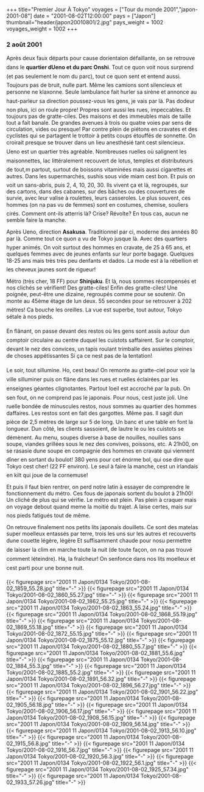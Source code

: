 +++
title="Premier Jour À Tokyo"
voyages = ["Tour du monde 2001","japon-2001-08"]
date = "2001-08-02T12:00:00"
pays = ["Japon"]
thumbnail="header/japon20010801/2.jpg"
pays_weight = 1002
voyages_weight = 1002
+++
### 2 août 2001

Après deux faux départs pour cause dorientaion défaillante, on se retrouve 
dans le <b>quartier dUeno et du parc Onshi</b>. Tout ce quon voit nous surprend 
(et pas seulement le nom du parc), tout ce quon sent et entend aussi. Toujours 
pas de bruit, nulle part. Même les camions sont silencieux et personne ne klaxonne. 
Seule lambulance fait hurler sa sirène et annonce au haut-parleur sa direction 
poussez-vous les gens, je vais par là. Pas dodeur non plus, ici on roule 
propre! Propres sont aussi les rues, impeccables. Et toujours pas de gratte-ciles. 
Des maisons et des immeubles mais de taille tout a fait banale. De grandes avenues 
à trois ou quatre voies par sens de circulation, vides ou presque! Par contre 
plein de piétons en cravates et des cyclistes qui se partagent le trottoir à 
petits coups étouffés de sonnette. On croirait presque se trouver dans un lieu 
anesthésié tant cest silencieux. Ueno est un quartier très agréable. Nombreuses 
ruelles où salignent les maisonnettes, lac littéralement recouvert de lotus, 
temples et distributeurs de tout,m partout, surtout de boissons vitaminées 
mais aussi cigarettes et autres. Dans les supermarchés, sushis sous vide miam 
cest bon. Et puis on voit un sans-abris, puis 2, 4, 10, 20, 30. Ils vivent 
ça et là, regroupés, sur des cartons, dans des cabanes, sur des bâches ou des 
couvertures de survie, avec leur valise à roulettes, leurs casseroles. Le plus 
souvent, ces hommes (on na pas vu de femmes) sont en costumes, chemise, souliers 
cirés. Comment ont-ils atterris là? Crise? Révolte? En tous cas, aucun ne semble 
faire la manche. 

Après Ueno, direction <b>Asakusa</b>. Traditionnel par ci, moderne des années 
80 par là. Comme tout ce quon a vu de Tokyo jusque là. Avec des quartiers hyper 
animés. On voit surtout des hommes en cravate, de 25 à 65 ans, et quelques femmes 
avec de jeunes enfants sur leur porte bagage. Quelques 18-25 ans mais très très 
peu denfants et dados. La mode est à la rébellion et les cheveux jaunes sont 
de rigueur! 

Métro (très cher, 18 FF) pour <b>Shinjuku</b>. Et là, nous sommes récompensés 
et nos clichés se vérifient! Des gratte-ciles! Enfin des gratte-ciles! Une poignée, 
peut-être une dizaine, regroupés comme pour se soutenir. On monte au 45ème étage 
de lun deux. 55 secondes pour se retrouver à 202 mètres! Ca bouche les oreilles. 
La vue est superbe, tout autour, Tokyo sétale à nos pieds. 

En flânant, on passe devant des restos où les gens sont assis autour dun comptoir 
circulaire au centre duquel les cuistots saffairent. Sur le comptoir, devant 
le nez des convices, un tapis roulant trimballe des assietes pleines de choses 
appétissantes Si ça ce nest pas de la tentation!

Le soir, tout sillumine. Ho, cest beau! On remonte au gratte-ciel pour voir 
la ville silluminer puis on flâne dans les rues et ruelles éclairées par les 
enseignes géantes clignotantes. Partout loeil est accroché par la pub. On sen 
fout, on ne comprend pas le japonais. Pour nous, cest juste joli. Une ruelle 
bondée de minuscules restos, nous sommes au quartier des hommes daffaires. 
Les restos sont en fait des gargottes. Même pas. Il sagit dun pièce de 2,5 
mètres de large sur 5 de long. Un banc et une table en font la longueur. Dun 
côté, les clients sassoient, de lautre le ou les cuistots se démènent. Au 
menu, soupes diverse à base de nouilles, nouilles sans soupe, viandes grillées 
sous le nez des convives, poissons, etc. A 21h00, on se rasasie dune soupe 
en compagnie des hommes en cravate qui viennent dîner en sortant du boulot! 
380 yens pour cet énorme bol, qui ose dire que Tokyo cest cher! (22 FF environ). 
Le seul à faire la manche, cest un irlandais en kilt qui joue de la cornemuse!

Et puis il faut bien rentrer, on perd notre latin à essayer de comprendre le 
fonctionnement du métro. Ces fous de japonais sortent du boulot à 21h00! Un 
cliché de plus qui se vérifie. Le métro est plein. Pas plein à craquer mais 
on voyage debout quand meme la moitié du trajet. A laise certes, mais sur nos 
pieds fatigués tout de même.

On retrouve finalement nos petits lits japonais douillets. Ce sont des matelas 
super moelleux entassés par terre, trois les uns sur les autres et recouverts 
dune couette légère, légère Et suffisamment chaude pour nosu permettre de 
laisser la clim en marche toute la nuit (de toute façon, on na pas trouvé comment 
léteindre). Ha, la fraîcheur! On senfonce dans nos lits moelleux et cest 
parti pour une bonne nuit.


<div id="TOTO">{{< figurepage src="2001 11 Japon/0134 Tokyo/2001-08-02_1859_55.28.jpg" title="-"  >}}
{{< figurepage src="2001 11 Japon/0134 Tokyo/2001-08-02_1860_55.27.jpg" title="-"  >}}
{{< figurepage src="2001 11 Japon/0134 Tokyo/2001-08-02_1862_55.25.jpg" title="-"  >}}
{{< figurepage src="2001 11 Japon/0134 Tokyo/2001-08-02_1863_55.24.jpg" title="-"  >}}
{{< figurepage src="2001 11 Japon/0134 Tokyo/2001-08-02_1868_55.19.jpg" title="-"  >}}
{{< figurepage src="2001 11 Japon/0134 Tokyo/2001-08-02_1869_55.18.jpg" title="-"  >}}
{{< figurepage src="2001 11 Japon/0134 Tokyo/2001-08-02_1872_55.15.jpg" title="-"  >}}
{{< figurepage src="2001 11 Japon/0134 Tokyo/2001-08-02_1875_55.12.jpg" title="-"  >}}
{{< figurepage src="2001 11 Japon/0134 Tokyo/2001-08-02_1880_55.7.jpg" title="-"  >}}
{{< figurepage src="2001 11 Japon/0134 Tokyo/2001-08-02_1881_55.6.jpg" title="-"  >}}
{{< figurepage src="2001 11 Japon/0134 Tokyo/2001-08-02_1884_55.3.jpg" title="-"  >}}
{{< figurepage src="2001 11 Japon/0134 Tokyo/2001-08-02_1885_55.2.jpg" title="-"  >}}
{{< figurepage src="2001 11 Japon/0134 Tokyo/2001-08-02_1891_56.32.jpg" title="-"  >}}
{{< figurepage src="2001 11 Japon/0134 Tokyo/2001-08-02_1896_56.27.jpg" title="-"  >}}
{{< figurepage src="2001 11 Japon/0134 Tokyo/2001-08-02_1901_56.22.jpg" title="-"  >}}
{{< figurepage src="2001 11 Japon/0134 Tokyo/2001-08-02_1905_56.18.jpg" title="-"  >}}
{{< figurepage src="2001 11 Japon/0134 Tokyo/2001-08-02_1906_56.17.jpg" title="-"  >}}
{{< figurepage src="2001 11 Japon/0134 Tokyo/2001-08-02_1908_56.15.jpg" title="-"  >}}
{{< figurepage src="2001 11 Japon/0134 Tokyo/2001-08-02_1909_56.14.jpg" title="-"  >}}
{{< figurepage src="2001 11 Japon/0134 Tokyo/2001-08-02_1913_56.10.jpg" title="-"  >}}
{{< figurepage src="2001 11 Japon/0134 Tokyo/2001-08-02_1915_56.8.jpg" title="-"  >}}
{{< figurepage src="2001 11 Japon/0134 Tokyo/2001-08-02_1916_56.7.jpg" title="-"  >}}
{{< figurepage src="2001 11 Japon/0134 Tokyo/2001-08-02_1920_56.3.jpg" title="-"  >}}
{{< figurepage src="2001 11 Japon/0134 Tokyo/2001-08-02_1922_56.1.jpg" title="-"  >}}
{{< figurepage src="2001 11 Japon/0134 Tokyo/2001-08-02_1925_57.34.jpg" title="-"  >}}
{{< figurepage src="2001 11 Japon/0134 Tokyo/2001-08-02_1933_57.26.jpg" title="-"  >}}
</DIV>

